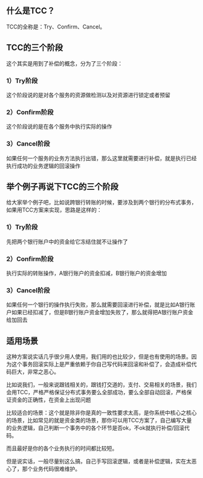 ## 什么是TCC？
TCC的全称是：Try、Confirm、Cancel。

## TCC的三个阶段
这个其实是用到了补偿的概念，分为了三个阶段：
### 1）Try阶段
这个阶段说的是对各个服务的资源做检测以及对资源进行锁定或者预留
### 2）Confirm阶段
这个阶段说的是在各个服务中执行实际的操作
### 3）Cancel阶段
如果任何一个服务的业务方法执行出错，那么这里就需要进行补偿，就是执行已经执行成功的业务逻辑的回滚操作

## 举个例子再说下TCC的三个阶段
给大家举个例子吧，比如说跨银行转账的时候，要涉及到两个银行的分布式事务，如果用TCC方案来实现，思路是这样的：
### 1）Try阶段
先把两个银行账户中的资金给它冻结住就不让操作了
### 2）Confirm阶段
执行实际的转账操作，A银行账户的资金扣减，B银行账户的资金增加
### 3）Cancel阶段
如果任何一个银行的操作执行失败，那么就需要回滚进行补偿，就是比如A银行账户如果已经扣减了，但是B银行账户资金增加失败了，那么就得把A银行账户资金给加回去

## 适用场景
这种方案说实话几乎很少用人使用，我们用的也比较少，但是也有使用的场景。因为这个事务回滚实际上是严重依赖于你自己写代码来回滚和补偿了，会造成补偿代码巨大，非常之恶心。

比如说我们，一般来说跟钱相关的，跟钱打交道的，支付、交易相关的场景，我们会用TCC，严格严格保证分布式事务要么全部成功，要么全部自动回滚，严格保证资金的正确性，在资金上出现问题

比较适合的场景：这个就是除非你是真的一致性要求太高，是你系统中核心之核心的场景，比如常见的就是资金类的场景，那你可以用TCC方案了，自己编写大量的业务逻辑，自己判断一个事务中的各个环节是否ok，不ok就执行补偿/回滚代码。

而且最好是你的各个业务执行的时间都比较短。

但是说实话，一般尽量别这么搞，自己手写回滚逻辑，或者是补偿逻辑，实在太恶心了，那个业务代码很难维护。
